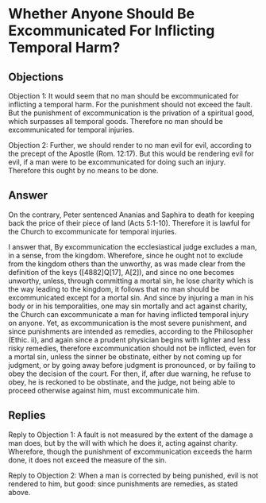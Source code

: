 # Whether Anyone Should Be Excommunicated For Inflicting Temporal Harm?

## Objections

Objection 1: It would seem that no man should be excommunicated for inflicting a temporal harm. For the punishment should not exceed the fault. But the punishment of excommunication is the privation of a spiritual good, which surpasses all temporal goods. Therefore no man should be excommunicated for temporal injuries.

Objection 2: Further, we should render to no man evil for evil, according to the precept of the Apostle (Rom. 12:17). But this would be rendering evil for evil, if a man were to be excommunicated for doing such an injury. Therefore this ought by no means to be done.

## Answer

On the contrary, Peter sentenced Ananias and Saphira to death for keeping back the price of their piece of land (Acts 5:1-10). Therefore it is lawful for the Church to excommunicate for temporal injuries.

I answer that, By excommunication the ecclesiastical judge excludes a man, in a sense, from the kingdom. Wherefore, since he ought not to exclude from the kingdom others than the unworthy, as was made clear from the definition of the keys ([4882]Q[17], A[2]), and since no one becomes unworthy, unless, through committing a mortal sin, he lose charity which is the way leading to the kingdom, it follows that no man should be excommunicated except for a mortal sin. And since by injuring a man in his body or in his temporalities, one may sin mortally and act against charity, the Church can excommunicate a man for having inflicted temporal injury on anyone. Yet, as excommunication is the most severe punishment, and since punishments are intended as remedies, according to the Philosopher (Ethic. ii), and again since a prudent physician begins with lighter and less risky remedies, therefore excommunication should not be inflicted, even for a mortal sin, unless the sinner be obstinate, either by not coming up for judgment, or by going away before judgment is pronounced, or by failing to obey the decision of the court. For then, if, after due warning, he refuse to obey, he is reckoned to be obstinate, and the judge, not being able to proceed otherwise against him, must excommunicate him.

## Replies

Reply to Objection 1: A fault is not measured by the extent of the damage a man does, but by the will with which he does it, acting against charity. Wherefore, though the punishment of excommunication exceeds the harm done, it does not exceed the measure of the sin.

Reply to Objection 2: When a man is corrected by being punished, evil is not rendered to him, but good: since punishments are remedies, as stated above.